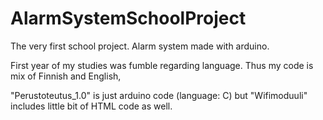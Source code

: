 # AlarmSystemSchoolProject
The very first school project. Alarm system made with arduino.

First year of my studies was fumble regarding language. Thus my code is mix of Finnish and English,

"Perustoteutus_1.0" is just arduino code (language: C) but "Wifimoduuli" includes little bit of HTML code as well.
